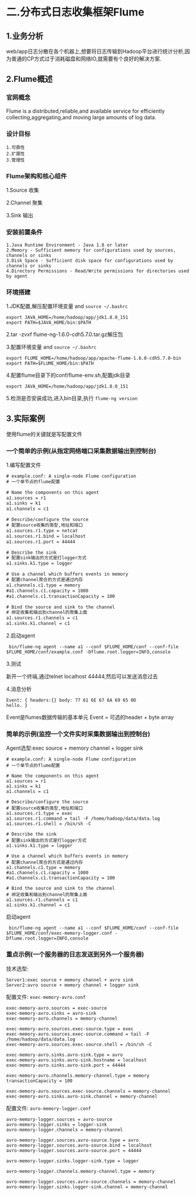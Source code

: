 # 二.分布式日志收集框架Flume

## 1.业务分析
web/app日志分散在各个机器上,想要将日志传输到Hadoop平台进行统计分析,因为普通的CP方式过于消耗磁盘和网络IO,就需要有个良好的解决方案.

## 2.Flume概述
### 官网概念
Flume is a distributed,reliable,and available service for efficiently collecting,aggregating,and moving large amounts of log data.

### 设计目标
    1.可靠性
    2.扩展性
    3.管理性

### Flume架构和核心组件
1.Source 收集

2.Channel 聚集

3.Sink 输出

### 安装前置条件
    1.Java Runtime Environment - Java 1.8 or later
    2.Memory - Sufficient memory for configurations used by sources, channels or sinks
    3.Disk Space - Sufficient disk space for configurations used by channels or sinks
    4.Directory Permissions - Read/Write permissions for directories used by agent

### 环境搭建
1.JDK配置,解压配置环境变量 and `source ~/.bashrc`
```shell
export JAVA_HOME=/home/hadoop/app/jdk1.8.0_151
export PATH=$JAVA_HOME/bin:$PATH
```

2.tar -zvxf flume-ng-1.6.0-cdh5.7.0.tar.gz解压包

3.配置环境变量 and `source ~/.bashrc`
```shell
export FLUME_HOME=/home/hadoop/app/apache-flume-1.6.0-cdh5.7.0-bin
export PATH=$FLUME_HOME/bin:$PATH
```

4.配置flume目录下的conf/flume-env.sh,配置jdk目录
```shell
export JAVA_HOME=/home/hadoop/app/jdk1.8.0_151
```

5.检测是否安装成功,进入bin目录,执行 `flume-ng version`


## 3.实际案例
使用flume的关键就是写配置文件

### 一个简单的示例(从指定网络端口采集数据输出到控制台)
1.编写配置文件
```xml
# example.conf: A single-node Flume configuration
# 一个单节点的flume配置

# Name the components on this agent
a1.sources = r1
a1.sinks = k1
a1.channels = c1

# Describe/configure the source
# 配置source收集的类型,地址和端口
a1.sources.r1.type = netcat
a1.sources.r1.bind = localhost
a1.sources.r1.port = 44444

# Describe the sink
# 配置sink输出的方式是打logger方式
a1.sinks.k1.type = logger

# Use a channel which buffers events in memory
# 配置channel聚合的方式是通过内存
a1.channels.c1.type = memory
#a1.channels.c1.capacity = 1000
#a1.channels.c1.transactionCapacity = 100

# Bind the source and sink to the channel
# 绑定收集和输出到channel的聚集上面
a1.sources.r1.channels = c1
a1.sinks.k1.channel = c1
```

2.启动agent
```shell
 bin/flume-ng agent --name a1 --conf $FLUME_HOME/conf --conf-file $FLUME_HOME/conf/example.conf -Dflume.root.logger=INFO,console
```

3.测试

新开一个终端,通过telnet localhost 44444,然后可以发送消息过去

4.消息分析
```data
Event: { headers:{} body: 77 61 6E 67 6A 69 65 0D                         hello. }
```
Event是flumes数据传输的基本单元
Event = 可选的header + byte array

### 简单的示例(监控一个文件实时采集数据输出到控制台)
Agent选型:exec source + memory channel + logger sink
```properties
# example.conf: A single-node Flume configuration
# 一个单节点的flume配置

# Name the components on this agent
a1.sources = r1
a1.sinks = k1
a1.channels = c1

# Describe/configure the source
# 配置source收集的类型,地址和端口
a1.sources.r1.type = exec
a1.sources.r1.command = tail -F /home/hadoop/data/data.log
a1.sources.r1.shell = /bin/sh -C

# Describe the sink
# 配置sink输出的方式是打logger方式
a1.sinks.k1.type = logger

# Use a channel which buffers events in memory
# 配置channel聚合的方式是通过内存
a1.channels.c1.type = memory
#a1.channels.c1.capacity = 1000
#a1.channels.c1.transactionCapacity = 100

# Bind the source and sink to the channel
# 绑定收集和输出到channel的聚集上面
a1.sources.r1.channels = c1
a1.sinks.k1.channel = c1
```
启动agent
```shell
 bin/flume-ng agent --name a1 --conf $FLUME_HOME/conf --conf-file $FLUME_HOME/conf/exec-memory-logger.conf -Dflume.root.logger=INFO,console
```

### 重点示例(一个服务器的日志发送到另外一个服务器)

技术选型:
    
    Server1:exec source + memory channel + avro sink
    Server2:avro source + memory channel + logger sink

配置文件: `exec-memory-avro.conf`
```properties
exec-memory-avro.sources = exec-source
exec-memory-avro.sinks = avro-sink
exec-memory-avro.channels = memory-channel

exec-memory-avro.sources.exec-source.type = exec
exec-memory-avro.sources.exec-source.command = tail -F /home/hadoop/data/data.log
exec-memory-avro.sources.exec-source.shell = /bin/sh -C

exec-memory-avro.sinks.avro-sink.type = avro
exec-memory-avro.sinks.avro-sink.hostname = localhost
exec-memory-avro.sinks.avro-sink.port = 44444

exec-memory-avro.channels.memory-channel.type = memory
transactionCapacity = 100

exec-memory-avro.sources.exec-source.channels = memory-channel
exec-memory-avro.sinks.avro-sink.channel = memory-channel
```


配置文件: `avro-memory-logger.conf`
```properties
avro-memory-logger.sources = avro-source
avro-memory-logger.sinks = logger-sink
avro-memory-logger.channels = memory-channel

avro-memory-logger.sources.avro-source.type = avro
avro-memory-logger.sources.avro-source.bind = localhost
avro-memory-logger.sources.avro-source.port = 44444

avro-memory-logger.sinks.logger-sink.type = logger

avro-memory-logger.channels.memory-channel.type = memory

avro-memory-logger.sources.avro-source.channels = memory-channel
avro-memory-logger.sinks.logger-sink.channel = memory-channel
```